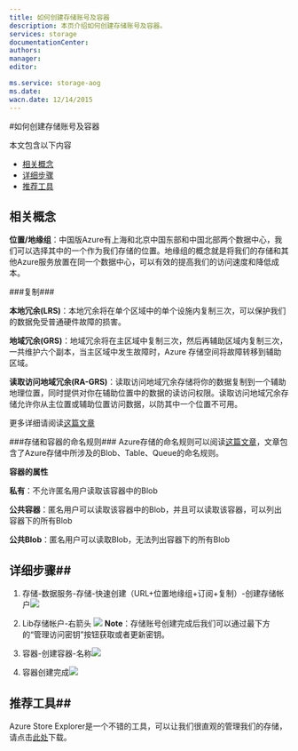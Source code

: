 ```yaml
---
title: 如何创建存储账号及容器
description: 本页介绍如何创建存储账号及容器。
services: storage
documentationCenter: 
authors: 
manager: 
editor: 

ms.service: storage-aog
ms.date: 
wacn.date: 12/14/2015
---
```


#如何创建存储账号及容器

本文包含以下内容

* [相关概念](#concept)
* [详细步骤](#operation)
* [推荐工具](#tool)

## <a id="concept"></a>相关概念

**位置/地缘组**：中国版Azure有上海和北京中国东部和中国北部两个数据中心，我们可以选择其中的一个作为我们存储的位置。地缘组的概念就是将我们的存储和其他Azure服务放置在同一个数据中心，可以有效的提高我们的访问速度和降低成本。

###复制###

**本地冗余(LRS)**：本地冗余将在单个区域中的单个设施内复制三次，可以保护我们的数据免受普通硬件故障的损害。

**地域冗余(GRS)**：地域冗余将在主区域中复制三次，然后再辅助区域内复制三次，一共维护六个副本，当主区域中发生故障时，Azure 存储空间将故障转移到辅助区域。

**读取访问地域冗余(RA-GRS)**：读取访问地域冗余存储将你的数据复制到一个辅助地理位置，同时提供对你在辅助位置中的数据的读访问权限。读取访问地域冗余存储允许你从主位置或辅助位置访问数据，以防其中一个位置不可用。

更多详细请阅读[这篇文章](./storage/storage-redundancy.md)

###存储和容器的命名规则###
Azure存储的命名规则可以阅读[这篇文章](http://blogs.msdn.com/b/jmstall/archive/2014/06/12/azure-storage-naming-rules.aspx)，文章包含了Azure存储中所涉及的Blob、Table、Queue的命名规则。

**容器的属性**

**私有**：不允许匿名用户读取该容器中的Blob

**公共容器**：匿名用户可以读取该容器中的Blob，并且可以读取该容器，可以列出容器下的所有Blob

**公共Blob**：匿名用户可以读取Blob，无法列出容器下的所有Blob

## <a id="operation"></a>详细步骤##

1. 存储-数据服务-存储-快速创建（URL+位置地缘组+订阅+复制）-创建存储帐户![](./media/aog-storage-how-to-create-account-container/create-account.png)
2. Lib存储帐户-右箭头  ![](./media/aog-storage-how-to-create-account-container/enter-storage.png)
**Note**：存储账号创建完成后我们可以通过最下方的“管理访问密钥”按钮获取或者更新密钥。
3.  容器-创建容器-名称![](./media/aog-storage-how-to-create-account-container/create-container.png)

4. 容器创建完成![](./media/aog-storage-how-to-create-account-container/container-dashboard.png)

## <a id="tool"></a>推荐工具##
Azure Store Explorer是一个不错的工具，可以让我们很直观的管理我们的存储，请点击[此处](https://azurestorageexplorer.codeplex.com/)下载。

